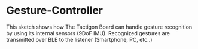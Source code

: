 # Gesture-Controller
This sketch shows how The Tactigon Board can handle gesture recognition by using its internal sensors (9DoF IMU). Recognized gestures are transmitted over BLE to the listener (Smartphone, PC, etc..)

